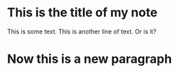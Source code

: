 # This is the title  of my **note**

This is some text.
This is another line of text. Or is it?

# Now this is a new paragraph
